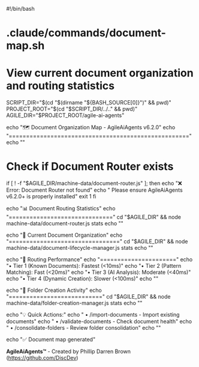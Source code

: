 #!/bin/bash
# .claude/commands/document-map.sh
# View current document organization and routing statistics

SCRIPT_DIR="$(cd "$(dirname "${BASH_SOURCE[0]}")" && pwd)"
PROJECT_ROOT="$(cd "$SCRIPT_DIR/../.." && pwd)"
AGILE_DIR="$PROJECT_ROOT/agile-ai-agents"

echo "🗺️  Document Organization Map - AgileAiAgents v6.2.0"
echo "===================================================="
echo ""

# Check if Document Router exists
if [ ! -f "$AGILE_DIR/machine-data/document-router.js" ]; then
    echo "❌ Error: Document Router not found"
    echo "   Please ensure AgileAiAgents v6.2.0+ is properly installed"
    exit 1
fi

echo "📊 Document Routing Statistics"
echo "=============================="
cd "$AGILE_DIR" && node machine-data/document-router.js stats
echo ""

echo "📂 Current Document Organization"
echo "================================"
cd "$AGILE_DIR" && node machine-data/document-lifecycle-manager.js stats
echo ""

echo "🔀 Routing Performance"
echo "======================"
echo "• Tier 1 (Known Documents): Fastest (<10ms)"
echo "• Tier 2 (Pattern Matching): Fast (<20ms)"
echo "• Tier 3 (AI Analysis): Moderate (<40ms)"
echo "• Tier 4 (Dynamic Creation): Slower (<100ms)"
echo ""

echo "📁 Folder Creation Activity"
echo "==========================="
cd "$AGILE_DIR" && node machine-data/folder-creation-manager.js stats
echo ""

echo "💡 Quick Actions:"
echo "   • /import-documents - Import existing documents"
echo "   • /validate-documents - Check document health"
echo "   • /consolidate-folders - Review folder consolidation"
echo ""

echo "✅ Document map generated"

**AgileAiAgents™** - Created by Phillip Darren Brown (https://github.com/DiscDev)